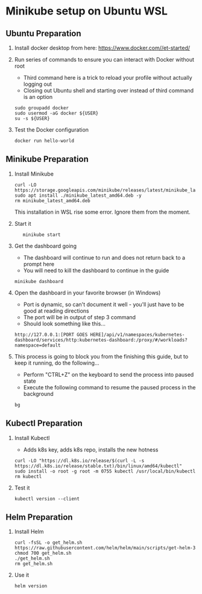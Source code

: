 # Minikube setup on Ubuntu WSL

## Ubuntu Preparation

1. Install docker desktop from here: <https://www.docker.com//et-started/>

2. Run series of commands to ensure you can interact with Docker without root
   * Third command here is a trick to reload your profile without actually logging out
   * Closing out Ubuntu shell and starting over instead of third command is an option

   ```shell
   sudo groupadd docker
   sudo usermod -aG docker ${USER}
   su -s ${USER}
   ```

3. Test the Docker configuration

   ```shell
   docker run hello-world
   ```

## Minikube Preparation

1. Install Minikube

   ```shell
   curl -LO https://storage.googleapis.com/minikube/releases/latest/minikube_latest_amd64.deb
   sudo apt install ./minikube_latest_amd64.deb -y
   rm minikube_latest_amd64.deb
   ```

   This installation in WSL rise some error. Ignore them from the moment.

2. Start it

   ```shell
      minikube start
   ```

3. Get the dashboard going
   * The dashboard will continue to run and does not return back to a prompt here
   * You will need to kill the dashboard to continue in the guide

   ```shell
   minikube dashboard
   ```

4. Open the dashboard in your favorite browser (in Windows)
   * Port is dynamic, so can't document it well - you'll just have to be good at reading directions
   * The port will be in output of step 3 command
   * Should look something like this...

   ```shell
   http://127.0.0.1:[PORT GOES HERE]/api/v1/namespaces/kubernetes-dashboard/services/http:kubernetes-dashboard:/proxy/#/workloads?namespace=default
   ```

5. This process is going to block you from the finishing this guide, but to keep it running, do the following...
   * Perform "CTRL+Z" on the keyboard to send the process into paused state
   * Execute the following command to resume the paused process in the background

   ```shell
   bg
   ```

## Kubectl Preparation

1. Install Kubectl
   * Adds k8s key, adds k8s repo, installs the new hotness

   ```shell
   curl -LO "https://dl.k8s.io/release/$(curl -L -s https://dl.k8s.io/release/stable.txt)/bin/linux/amd64/kubectl"
   sudo install -o root -g root -m 0755 kubectl /usr/local/bin/kubectl
   rm kubectl
   ```

2. Test it

   ```shell
   kubectl version --client
   ```

## Helm Preparation

1. Install Helm

   ```shell
   curl -fsSL -o get_helm.sh https://raw.githubusercontent.com/helm/helm/main/scripts/get-helm-3
   chmod 700 get_helm.sh
   ./get_helm.sh
   rm get_helm.sh
   ```

2. Use it

   ```shell
   helm version
   ```

